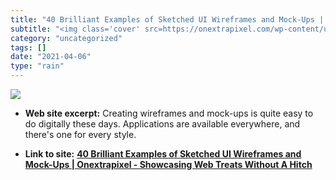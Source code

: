 ```yaml
---
title: "40 Brilliant Examples of Sketched UI Wireframes and Mock-Ups | Onextrapixel - Showcasing Web Treats Without A Hitch"
subtitle: "<img class='cover' src=https://onextrapixel.com/wp-content/uploads/2010/09/29092010-180.jpg>"
category: "uncategorized"
tags: []
date: "2021-04-06"
type: "rain"
---
```

<img class="cover" src=https://onextrapixel.com/wp-content/uploads/2010/09/29092010-180.jpg>



* **Web site excerpt:** Creating wireframes and mock-ups is quite easy to do digitally these days. Applications are available everywhere, and there's one for every style.

* **Link to site:** **[40 Brilliant Examples of Sketched UI Wireframes and Mock-Ups | Onextrapixel - Showcasing Web Treats Without A Hitch](http://www.onextrapixel.com/2010/09/29/40-brilliant-examples-of-sketched-ui-wireframes-and-mock-ups)**